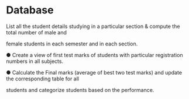 # Database
List all the student details studying in a particular section & compute the total number of male and 

female students in each semester and in each section. 

● Create a view of first test marks of students with particular registration numbers in all subjects. 

● Calculate the Final marks (average of best two test marks) and update the corresponding table for all 

students and categorize students based on the performance.
